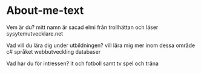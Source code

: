 # About-me-text
Vem är du?
mitt namn är sacad elmi från trollhättan och läser sysytemutvecklare.net 

Vad vill du lära dig under utbildningen?
vill lära mig mer inom dessa område
c# språket
webbutveckling
databaser

Vad har du för intressen?
it och fotboll samt tv spel och träna 

